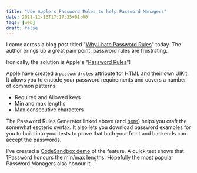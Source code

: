```yaml
---
title: "Use Apple's Password Rules to help Password Managers"
date: 2021-11-16T17:17:35+01:00
tags: [web]
draft: false
---
```


I came across a blog post titled "[Why I hate Password Rules](https://www.schneier.com/blog/archives/2021/11/why-i-hate-password-rules.html)"
today. The author brings up a great pain point: password rules are frustrating.

Ironically, the solution is Apple's "[Password Rules](https://developer.apple.com/password-rules/)"!

Apple have created a `passwordrules` attribute for HTML and their own UIKit. It allows you to encode
your password requirements and covers a number of common patterns:

- Required and Allowed keys
- Min and max lengths
- Max consecutive characters

The Password Rules Generator linked above (and [here](https://developer.apple.com/password-rules/)) helps you craft
the somewhat esoteric syntax. It also lets you download password examples for you to build into your tests to prove
that both your front and backends can accept the passwords.

I've created a [CodeSandbox demo](https://codesandbox.io/s/password-rules-demo-029h5) of the feature. A quick test
shows that 1Password honours the min/max lengths. Hopefully the most popular Password Managers also honour it.